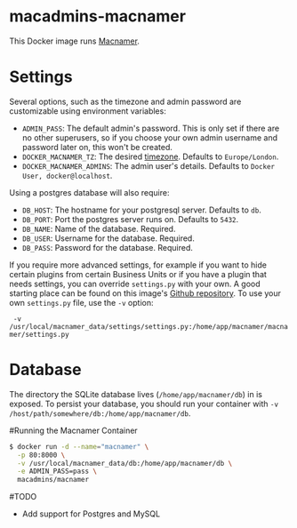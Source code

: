 macadmins-macnamer
==================

This Docker image runs [Macnamer](https://github.com/nielshojen/macnamer).

# Settings

Several options, such as the timezone and admin password are customizable using environment variables:

* ``ADMIN_PASS``: The default admin's password. This is only set if there are no other superusers, so if you choose your own admin username and password later on, this won't be created.
* ``DOCKER_MACNAMER_TZ``: The desired [timezone](http://en.wikipedia.org/wiki/List_of_tz_database_time_zones). Defaults to ``Europe/London``.
* ``DOCKER_MACNAMER_ADMINS``: The admin user's details. Defaults to ``Docker User, docker@localhost``.

Using a postgres database will also require:

* ``DB_HOST``: The hostname for your postgresql server. Defaults to ``db``.
* ``DB_PORT``: Port the postgres server runs on. Defaults to ``5432``.
* ``DB_NAME``: Name of the database. Required.
* ``DB_USER``: Username for the database. Required. 
* ``DB_PASS``: Password for the database. Required.

If you require more advanced settings, for example if you want to hide certain plugins from certain Business Units or if you have a plugin that needs settings, you can override ``settings.py`` with your own. A good starting place can be found on this image's [Github repository](https://github.com/grahamgilbert/macadmins-macnamer/blob/master/settings.py). To use your own ``settings.py`` file, use the ``-v`` option:

`` -v /usr/local/macnamer_data/settings/settings.py:/home/app/macnamer/macnamer/settings.py``

# Database

The directory the SQLite database lives (``/home/app/macnamer/db``) in is exposed. To persist your database, you should run your container with ``-v /host/path/somewhere/db:/home/app/macnamer/db``.

#Running the Macnamer Container

```bash
$ docker run -d --name="macnamer" \
  -p 80:8000 \
  -v /usr/local/macnamer_data/db:/home/app/macnamer/db \
  -e ADMIN_PASS=pass \
  macadmins/macnamer
```

#TODO

* Add support for Postgres and MySQL

